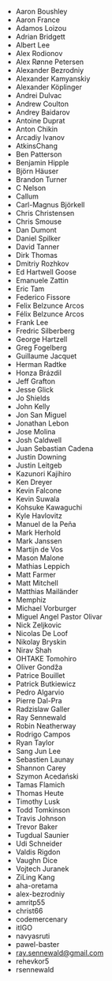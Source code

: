 - Aaron Boushley
- Aaron France
- Adamos Loizou
- Adrian Bridgett
- Albert Lee
- Alex Rodionov
- Alex Rønne Petersen
- Alexander Bezrodniy
- Alexander Kamyanskiy
- Alexander Köplinger
- Andrei Dulvac
- Andrew Coulton
- Andrey Baidarov
- Antoine Duprat
- Anton Chikin
- Arcadiy Ivanov
- AtkinsChang
- Ben Patterson
- Benjamin Hipple
- Björn Häuser
- Brandon Turner
- C Nelson
- Callum
- Carl-Magnus Björkell
- Chris Christensen
- Chris Smouse
- Dan Dumont
- Daniel Spilker
- David Tanner
- Dirk Thomas
- Dmitriy Rozhkov
- Ed Hartwell Goose
- Emanuele Zattin
- Eric Tam
- Federico Fissore
- Felix Belzunce Arcos
- Félix Belzunce Arcos
- Frank Lee
- Fredric Silberberg
- George Hartzell
- Greg Fogelberg
- Guillaume Jacquet
- Herman Radtke
- Honza Brázdil
- Jeff Grafton
- Jesse Glick
- Jo Shields
- John Kelly
- Jon San Miguel
- Jonathan Lebon
- Jose Molina
- Josh Caldwell
- Juan Sebastian Cadena
- Justin Downing
- Justin Leitgeb
- Kazunori Kajihiro
- Ken Dreyer
- Kevin Falcone
- Kevin Suwala
- Kohsuke Kawaguchi
- Kyle Havlovitz
- Manuel de la Peña
- Mark Herhold
- Mark Janssen
- Martijn de Vos
- Mason Malone
- Mathias Leppich
- Matt Farmer
- Matt Mitchell
- Matthias Mailänder
- Memphiz
- Michael Vorburger
- Miguel Angel Pastor Olivar
- Nick Zeljkovic
- Nicolas De Loof
- Nikolay Bryskin
- Nirav Shah
- OHTAKE Tomohiro
- Oliver Gondža
- Patrice Bouillet
- Patrick Butkiewicz
- Pedro Algarvio
- Pierre Dal-Pra
- Radzislaw Galler
- Ray Sennewald
- Robin Neatherway
- Rodrigo Campos
- Ryan Taylor
- Sang Jun Lee
- Sebastien Launay
- Shannon Carey
- Szymon Acedański
- Tamas Flamich
- Thomas Heute
- Timothy Lusk
- Todd Tomkinson
- Travis Johnson
- Trevor Baker
- Tugdual Saunier
- Udi Schneider
- Valdis Rigdon
- Vaughn Dice
- Vojtech Juranek
- ZiLing Kang
- aha-oretama
- alex-bezrodniy
- amritp55
- christ66
- codemercenary
- itIGO
- navyasruti
- pawel-baster
- ray.sennewald@gmail.com
- rehevkor5
- rsennewald
